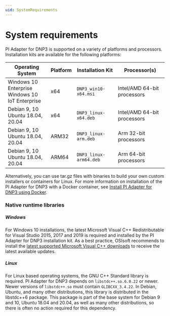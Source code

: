 ```yaml
---
uid: SystemRequirements
---
```


# System requirements

PI Adapter for DNP3 is supported on a variety of platforms and processors. Installation kits are available for the following platforms:

| Operating System | Platform | Installation Kit | Processor(s) |
|-------------------|-------------|----------------------------------|-------------|
| Windows 10 Enterprise <br>Windows 10 IoT Enterprise | x64 | `DNP3_win10-x64.msi`     | Intel/AMD 64-bit processors |
| Debian 9, 10 <br>Ubuntu 18.04, 20.04 | x64 | `DNP3_linux-x64.deb`     | Intel/AMD 64-bit processors |
| Debian 9, 10 <br>Ubuntu 18.04, 20.04 | ARM32 | `DNP3_linux-arm.deb`  | Arm 32-bit processors |
| Debian 9, 10 <br>Ubuntu 18.04, 20.04 | ARM64 | `DNP3_linux-arm64.deb`  | Arm 64-bit processors |

Alternatively, you can use tar.gz files with binaries to build your own custom installers or containers for Linux. For more information on installation of the PI Adapter for DNP3 with a Docker container, see [Install PI Adapter for DNP3 using Docker](xref:InstallPIAdapterForDNP3UsingDocker).

### Native runtime libraries
##### Windows 
For Windows 10 installations, the latest Microsoft Visual C++ Redistributable for Visual Studio 2015, 2017 and 2019 is required and installed by the PI Adapter for DNP3 installation kit.
As a best practice, OSIsoft recommends to install the [latest supported Microsoft Visual C++ downloads](https://support.microsoft.com/en-us/help/2977003/the-latest-supported-visual-c-downloads) to receive the latest available updates.

##### Linux
For Linux based operating systems, the GNU C++ Standard library is required. PI Adapter for DNP3 depends on `libstdc++.so.6.0.22` or newer. Newer versions of `libstdc++.so` must contain `GLIBCXX_3.4.22`.
In Debian, Ubuntu, and many other distributions, this library is distributed in the libstdc++6 package. This package is part of the base system for Debian 9 and 10, Ubuntu 18.04 and 20.04, as well as many other distributions, so there is often no action required for this dependency.
